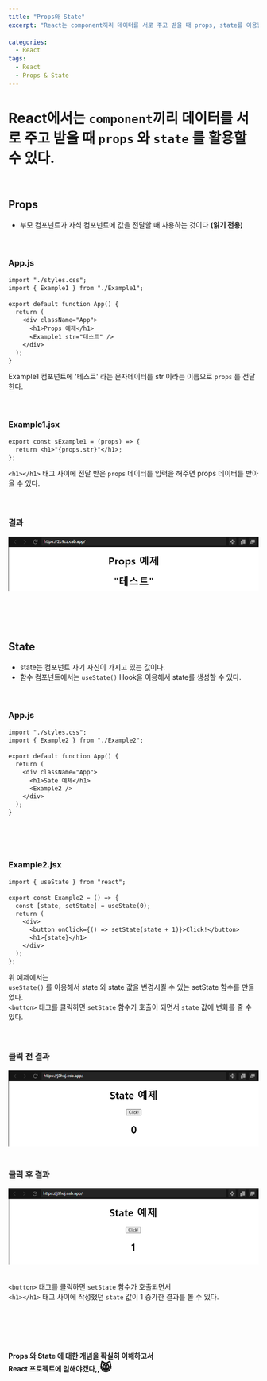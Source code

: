 ```yaml
---
title: "Props와 State"
excerpt: "React는 component끼리 데이터를 서로 주고 받을 때 props, state를 이용할 수 있다."

categories:
  - React
tags:
  - React
  - Props & State
---
```


# React에서는 `component`끼리 데이터를 서로 주고 받을 때 `props` 와 `state` 를 활용할 수 있다.<br><br>

## Props

- 부모 컴포넌트가 자식 컴포넌트에 값을 전달할 때 사용하는 것이다 <strong>(읽기 전용)</strong><br><br><br>

### App.js

```
import "./styles.css";
import { Example1 } from "./Example1";

export default function App() {
  return (
    <div className="App">
      <h1>Props 예제</h1>
      <Example1 str="테스트" />
    </div>
  );
}
```

Example1 컴포넌트에 '테스트' 라는 문자데이터를 str 이라는 이름으로 `props` 를 전달한다.
<br><br><br>

### Example1.jsx

```
export const sExample1 = (props) => {
  return <h1>"{props.str}"</h1>;
};
```

`<h1></h1>` 태그 사이에 전달 받은 `props` 데이터를 입력을 해주면 props 데이터를 받아올 수 있다.
<br><br><br>

### 결과

![props 예제 결과 이미지](../assets/images/example/props_example.png)
<br><br><br><br><br>

## State

- state는 컴포넌트 자기 자신이 가지고 있는 값이다.<br>
- 함수 컴포넌트에서는 `useState()` Hook을 이용해서 state를 생성할 수 있다.
  <br><br><br>

### App.js

```
import "./styles.css";
import { Example2 } from "./Example2";

export default function App() {
  return (
    <div className="App">
      <h1>Sate 예제</h1>
      <Example2 />
    </div>
  );
}
```

<br><br><br>

### Example2.jsx

```
import { useState } from "react";

export const Example2 = () => {
  const [state, setState] = useState(0);
  return (
    <div>
      <button onClick={() => setState(state + 1)}>Click!</button>
      <h1>{state}</h1>
    </div>
  );
};
```

위 예제에서는<br>
`useState()` 를 이용해서 state 와 state 값을 변경시킬 수 있는 setState 함수를 만들었다. <br>
`<button>` 태그를 클릭하면 `setState` 함수가 호출이 되면서 `state` 값에 변화를 줄 수 있다.
<br><br><br>

### 클릭 전 결과

![state 예제 결과 이미지1](../assets/images/exampleImg/state_example1.png)
<br><br>

### 클릭 후 결과

![state 예제 결과 이미지2](../assets/images/exampleImg/state_example2.png)
<br><br>

`<button>` 태그를 클릭하면 `setState` 함수가 호출되면서<br> `<h1></h1>` 태그 사이에 작성했던 `state` 값이 1 증가한 결과를 볼 수 있다.
<br><br><br><br><br><br>

<b>Props 와 State 에 대한 개념을 확실히 이해하고서<br>
React 프로젝트에 임해야겠다,,<span style="font-size: 23px">😸</span> </br>
